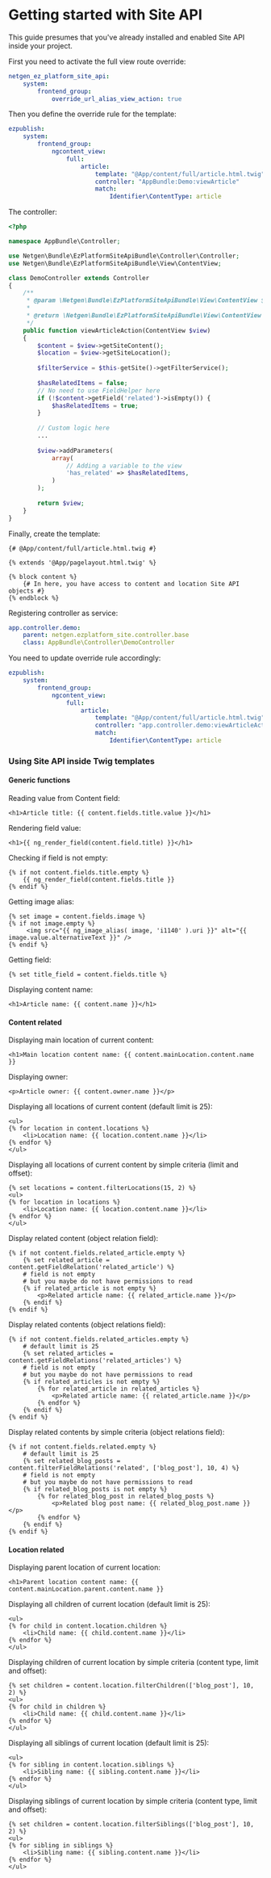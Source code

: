 # Getting started with Site API

This guide presumes that you've already installed and enabled Site API inside your project.

First you need to activate the full view route override:

```yaml
netgen_ez_platform_site_api:
    system:
        frontend_group:
            override_url_alias_view_action: true
```

Then you define the override rule for the template:

```yaml
ezpublish:
    system:
        frontend_group:
            ngcontent_view:
                full:
                    article:
                        template: "@App/content/full/article.html.twig"
                        controller: "AppBundle:Demo:viewArticle"
                        match:
                            Identifier\ContentType: article
```

The controller:

```php
<?php

namespace AppBundle\Controller;

use Netgen\Bundle\EzPlatformSiteApiBundle\Controller\Controller;
use Netgen\Bundle\EzPlatformSiteApiBundle\View\ContentView;

class DemoController extends Controller
{
    /**
     * @param \Netgen\Bundle\EzPlatformSiteApiBundle\View\ContentView $view
     *
     * @return \Netgen\Bundle\EzPlatformSiteApiBundle\View\ContentView
     */
    public function viewArticleAction(ContentView $view)
    {
        $content = $view->getSiteContent();
        $location = $view->getSiteLocation();
    
        $filterService = $this-getSite()->getFilterService();
    
        $hasRelatedItems = false;
        // No need to use FieldHelper here
        if (!$content->getField('related')->isEmpty()) {
            $hasRelatedItems = true;
        }
    
        // Custom logic here
        ...
    
        $view->addParameters(
            array(
                // Adding a variable to the view
                'has_related' => $hasRelatedItems,
            )
        );
    
        return $view;
    }
}
```


Finally, create the template:

```twig
{# @App/content/full/article.html.twig #}

{% extends '@App/pagelayout.html.twig' %}

{% block content %}
    {# In here, you have access to content and location Site API objects #}
{% endblock %}
```

Registering controller as service:

```yaml
app.controller.demo:
    parent: netgen.ezplatform_site.controller.base
    class: AppBundle\Controller\DemoController
```

You need to update override rule accordingly:

```yaml
ezpublish:
    system:
        frontend_group:
            ngcontent_view:
                full:
                    article:
                        template: "@App/content/full/article.html.twig"
                        controller: "app.controller.demo:viewArticleAction"
                        match:
                            Identifier\ContentType: article
```

### Using Site API inside Twig templates

#### Generic functions

Reading value from Content field:

```twig
<h1>Article title: {{ content.fields.title.value }}</h1>
```

Rendering field value:

```twig
<h1>{{ ng_render_field(content.field.title) }}</h1>
```

Checking if field is not empty:
```twig
{% if not content.fields.title.empty %}
	{{ ng_render_field(content.fields.title }}
{% endif %}
```

Getting image alias:
```twig
{% set image = content.fields.image %}
{% if not image.empty %}
     <img src="{{ ng_image_alias( image, 'i1140' ).uri }}" alt="{{ image.value.alternativeText }}" />
{% endif %}
```

Getting field:
```twig
{% set title_field = content.fields.title %}
```

Displaying content name:
```twig
<h1>Article name: {{ content.name }}</h1>
```

#### Content related

Displaying main location of current content:
```twig
<h1>Main location content name: {{ content.mainLocation.content.name }}
```

Displaying owner:
```twig
<p>Article owner: {{ content.owner.name }}</p>
```

Displaying all locations of current content (default limit is 25):
```twig
<ul>
{% for location in content.locations %}
	<li>Location name: {{ location.content.name }}</li>
{% endfor %}
</ul>
```

Displaying all locations of current content by simple criteria (limit and offset):
```twig
{% set locations = content.filterLocations(15, 2) %}
<ul>
{% for location in locations %}
	<li>Location name: {{ location.content.name }}</li>
{% endfor %}
</ul>
```

Display related content (object relation field):
```twig
{% if not content.fields.related_article.empty %}
	{% set related_article = content.getFieldRelation('related_article') %}
	# field is not empty
	# but you maybe do not have permissions to read
	{% if related_article is not empty %}
		<p>Related article name: {{ related_article.name }}</p>
	{% endif %}
{% endif %} 
```

Display related contents (object relations field):
```twig
{% if not content.fields.related_articles.empty %}
	# default limit is 25
	{% set related_articles = content.getFieldRelations('related_articles') %}
	# field is not empty
	# but you maybe do not have permissions to read
	{% if related_articles is not empty %}
		{% for related_article in related_articles %}
			<p>Related article name: {{ related_article.name }}</p>
		{% endfor %}
	{% endif %}
{% endif %} 
```

Display related contents by simple criteria (object relations field):
```twig
{% if not content.fields.related.empty %}
	# default limit is 25
	{% set related_blog_posts = content.filterFieldRelations('related', ['blog_post'], 10, 4) %}
	# field is not empty
	# but you maybe do not have permissions to read
	{% if related_blog_posts is not empty %}
		{% for related_blog_post in related_blog_posts %}
			<p>Related blog post name: {{ related_blog_post.name }}</p>
		{% endfor %}
	{% endif %}
{% endif %} 
```

#### Location related

Displaying parent location of current location:
```twig
<h1>Parent location content name: {{ content.mainLocation.parent.content.name }}
```

Displaying all children of current location (default limit is 25):
```twig
<ul>
{% for child in content.location.children %}
	<li>Child name: {{ child.content.name }}</li>
{% endfor %}
</ul>
```

Displaying children of current location by simple criteria (content type, limit and offset):
```twig
{% set children = content.location.filterChildren(['blog_post'], 10, 2) %}
<ul>
{% for child in children %}
	<li>Child name: {{ child.content.name }}</li>
{% endfor %}
</ul>
```

Displaying all siblings of current location (default limit is 25):
```twig
<ul>
{% for sibling in content.location.siblings %}
	<li>Sibling name: {{ sibling.content.name }}</li>
{% endfor %}
</ul>
```

Displaying siblings of current location by simple criteria (content type, limit and offset):
```twig
{% set children = content.location.filterSiblings(['blog_post'], 10, 2) %}
<ul>
{% for sibling in siblings %}
	<li>Sibling name: {{ sibling.content.name }}</li>
{% endfor %}
</ul>
```
